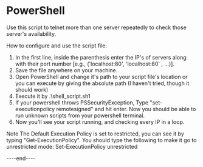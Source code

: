 # PowerShell

Use this script to telnet more than one server repeatedly to check those server's availability.

How to configure and use the script file:

1. In the first line, inside the parenthesis enter the IP's of servers along with their port number [e.g., ('localhost:80', 'localhost:80' , ...)].
2. Save the file anywhere on your machine.
3. Open PowerShell and change it's path to your script file's location or you can execute by giving the absolute path (I haven't tried, though it should work)
4. Execute it by .\shell_script.sh1
5. If your powershell throws PSSecurityException, Type "set-executionpolicy remotesigned" and hit enter. Now you should be able to run unknown scripts from your powershell terminal.
6. Now you'll see your script running, and checking every IP in a loop.

Note
The Default Execution Policy is set to restricted, you can see it by typing "Get-ExecutionPolicy". You should type the following to make it go to unrestricted mode:
  Set-ExecutionPolicy unrestricted


----end----
